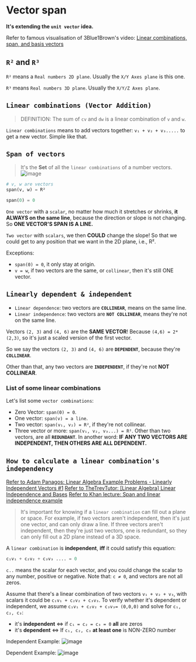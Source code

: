# Vector span
**It's extending the `unit vector` idea.**

Refer to famous visualisation of 3Blue1Brown's video: [Linear combinations, span, and basis vectors](https://www.youtube.com/watch?v=k7RM-ot2NWY&t=0s&list=PLZHQObOWTQDPD3MizzM2xVFitgF8hE_ab&index=3)

## `R²` and `R³`
`R²` means a `Real numbers 2D plane`.
Usually the `X/Y Axes plane` is this one.

`R³` means `Real numbers 3D plane`.
Usually the `X/Y/Z Axes plane`.

## `Linear combinations (Vector Addition)`
> DEFINITION: The sum of `cv` and `dw` is a linear combination of `v` and `w`.

`Linear combinations` means to add vectors together: `v₁ + v₂ + v₃.....` to get a new vector. Simple like that.

## `Span of vectors`
> It's the **Set** of all the `linear combinations` of a number vectors.
![image](https://user-images.githubusercontent.com/14041622/38660579-4af5843a-3e60-11e8-8143-ca0ab77198f1.png)


```py
# v, w are vectors
span(v, w) = R²

span(0) = 0
```

`One vector` with a `scalar`, no matter how much it stretches or shrinks, **it ALWAYS on the same line**, because the direction or slope is not changing. So **ONE VECTOR'S SPAN IS A LINE.**

`Two vector` with `scalars`, we then **COULD** change the slope! So that we could get to any position that we want in the 2D plane, i.e., R².

Exceptions:
- `span(0) = 0`, it only stay at origin.
- `v = w`, if two vectors are the same, or `collinear`, then it's still ONE vector.

## `Linearly dependent & independent`

- `Linear dependence`: two vectors are **`COLLINEAR`**, means on the same line.
- `Linear independence`: two vectors are **`NOT COLLINEAR`**, means they're not on the same line.

Vectors `(2, 3)` and `(4, 6)` are the **SAME VECTOR**! 
Because `(4,6) = 2*(2,3)`, so it's just a scaled version of the first vector.

So we say the vectors `(2, 3)` and `(4, 6)` are **`DEPENDENT`**, because they're **`COLLINEAR`**.

Other than that, any two vectors are **`INDEPENDENT`**, if they're not **NOT COLLINEAR**.


### List of some linear combinations
Let's list some `vector combinations`:
- Zero Vector: `span(0) = 0`.
- One vector: `span(v) = a line`.
- Two vector: `span(v₁, v₂) = R²`, if they're not collinear.
- Three vector or more: `span(v₁, v₂, v₃...) = R²`. Other than two vectors, are all **`REDUNDANT`**. 
In another word:
**IF ANY TWO VECTORS ARE INDEPENDENT, THEN OTHERS ARE ALL DEPENDENT.**

## `How to calculate a linear combination's independency`

[Refer to Adam Panagos: Linear Algebra Example Problems - Linearly Independent Vectors #1](https://www.youtube.com/watch?v=rQZD3RM9ic0)
[Refer to TheTrevTutor: [Linear Algebra] Linear Independence and Bases](https://www.youtube.com/watch?v=OLqc_rt7abI)
[Refer to Khan lecture: Span and linear independence example](https://www.khanacademy.org/math/linear-algebra/vectors-and-spaces/linear-independence/v/span-and-linear-independence-example)

> It's important for knowing if a `linear combination` can fill out a plane or space. 
For example, if two vectors aren't independent, then it's just one vector, and can only draw a line. If three vectors aren't independent, then they're just two vectors, one is redundant, so they can only fill out a 2D plane instead of a 3D space.

A `linear combination` is **independent**, **iff** it could satisfy this equation:
```py
c₁v₁ + c₂v₂ + c₃v₃ .... = 0
```
`c..` means the scalar for each vector, and you could change the scalar to any number, positive or negative.
Note that: `c ≠ 0`, and vectors are not all zeros.

Assume that there's a linear combination of two vectors `v₁ + v₂ + v₃`, 
with scalars it could be `c₁v₁ + c₂v₂ + c₃v₃`.
To verify whether it's dependent or independent, 
we assume `c₁v₁ + c₂v₂ + c₃v₃= (0,0,0)` and solve for `c₁, c₂, c₃`:
- it's **independent** <=> if `c₁ = c₂ = c₃ = 0` **all** are zeros
- it's **dependent** <=> If `c₁, c₂, c₃` **at least one** is NON-ZERO number

Independent Example:
![image](https://user-images.githubusercontent.com/14041622/39693352-4fde755a-5216-11e8-85cf-a75f9f5f48ef.png)


Dependent Example:
![image](https://user-images.githubusercontent.com/14041622/39693311-2dbbf0ec-5216-11e8-9cdb-e8d40d671671.png)
